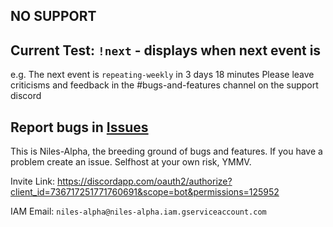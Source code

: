 ## NO SUPPORT

## Current Test: `!next` - displays when next event is
e.g. The next event is `repeating-weekly` in 3 days 18 minutes
Please leave criticisms and feedback in the #bugs-and-features channel on the support discord

## Report bugs in [Issues](https://github.com/mchangrh/Niles-Alpha/issues)

This is Niles-Alpha, the breeding ground of bugs and features. If you have a problem create an issue. Selfhost at your own risk, YMMV.

Invite Link: 
https://discordapp.com/oauth2/authorize?client_id=736717251771760691&scope=bot&permissions=125952

IAM Email: `niles-alpha@niles-alpha.iam.gserviceaccount.com`

